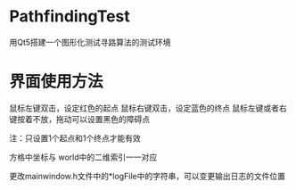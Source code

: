 # PathfindingTest
用Qt5搭建一个图形化测试寻路算法的测试环境

# 界面使用方法
鼠标左键双击，设定红色的起点
鼠标右键双击，设定蓝色的终点
鼠标左键或者右键按着不放，拖动可以设置黑色的障碍点

注：只设置1个起点和1个终点才能有效

方格中坐标与 world中的二维索引一一对应

更改mainwindow.h文件中的*logFile中的字符串，可以变更输出日志的文件位置